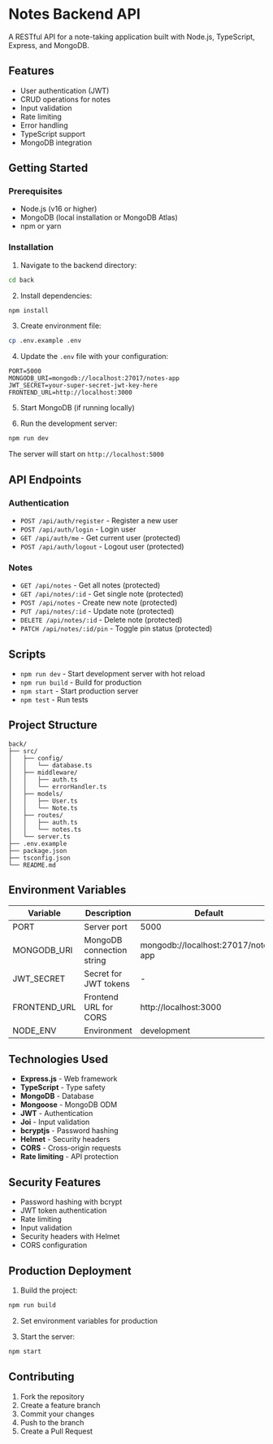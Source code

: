# Notes Backend API

A RESTful API for a note-taking application built with Node.js, TypeScript, Express, and MongoDB.

## Features

- User authentication (JWT)
- CRUD operations for notes
- Input validation
- Rate limiting
- Error handling
- TypeScript support
- MongoDB integration

## Getting Started

### Prerequisites

- Node.js (v16 or higher)
- MongoDB (local installation or MongoDB Atlas)
- npm or yarn

### Installation

1. Navigate to the backend directory:
```bash
cd back
```

2. Install dependencies:
```bash
npm install
```

3. Create environment file:
```bash
cp .env.example .env
```

4. Update the `.env` file with your configuration:
```env
PORT=5000
MONGODB_URI=mongodb://localhost:27017/notes-app
JWT_SECRET=your-super-secret-jwt-key-here
FRONTEND_URL=http://localhost:3000
```

5. Start MongoDB (if running locally)

6. Run the development server:
```bash
npm run dev
```

The server will start on `http://localhost:5000`

## API Endpoints

### Authentication

- `POST /api/auth/register` - Register a new user
- `POST /api/auth/login` - Login user
- `GET /api/auth/me` - Get current user (protected)
- `POST /api/auth/logout` - Logout user (protected)

### Notes

- `GET /api/notes` - Get all notes (protected)
- `GET /api/notes/:id` - Get single note (protected)
- `POST /api/notes` - Create new note (protected)
- `PUT /api/notes/:id` - Update note (protected)
- `DELETE /api/notes/:id` - Delete note (protected)
- `PATCH /api/notes/:id/pin` - Toggle pin status (protected)

## Scripts

- `npm run dev` - Start development server with hot reload
- `npm run build` - Build for production
- `npm start` - Start production server
- `npm test` - Run tests

## Project Structure

```
back/
├── src/
│   ├── config/
│   │   └── database.ts
│   ├── middleware/
│   │   ├── auth.ts
│   │   └── errorHandler.ts
│   ├── models/
│   │   ├── User.ts
│   │   └── Note.ts
│   ├── routes/
│   │   ├── auth.ts
│   │   └── notes.ts
│   └── server.ts
├── .env.example
├── package.json
├── tsconfig.json
└── README.md
```

## Environment Variables

| Variable | Description | Default |
|----------|-------------|---------|
| PORT | Server port | 5000 |
| MONGODB_URI | MongoDB connection string | mongodb://localhost:27017/notes-app |
| JWT_SECRET | Secret for JWT tokens | - |
| FRONTEND_URL | Frontend URL for CORS | http://localhost:3000 |
| NODE_ENV | Environment | development |

## Technologies Used

- **Express.js** - Web framework
- **TypeScript** - Type safety
- **MongoDB** - Database
- **Mongoose** - MongoDB ODM
- **JWT** - Authentication
- **Joi** - Input validation
- **bcryptjs** - Password hashing
- **Helmet** - Security headers
- **CORS** - Cross-origin requests
- **Rate limiting** - API protection

## Security Features

- Password hashing with bcrypt
- JWT token authentication
- Rate limiting
- Input validation
- Security headers with Helmet
- CORS configuration

## Production Deployment

1. Build the project:
```bash
npm run build
```

2. Set environment variables for production

3. Start the server:
```bash
npm start
```

## Contributing

1. Fork the repository
2. Create a feature branch
3. Commit your changes
4. Push to the branch
5. Create a Pull Request